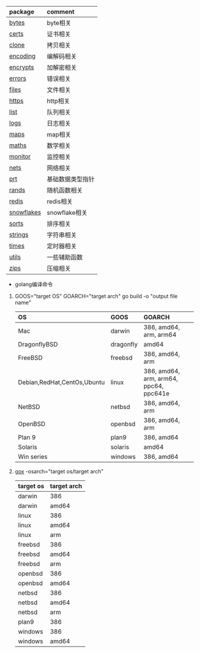 | package  |  comment | 
| :---- | :----|
|[bytes](https://github.com/pyihe/util/tree/master/bytes)|byte相关|
|[certs](https://github.com/pyihe/util/tree/master/certs)|证书相关|
|[clone](https://github.com/pyihe/util/tree/master/clone)|拷贝相关|
|[encoding](https://github.com/pyihe/util/tree/master/encoding)|编解码相关|
|[encrypts](https://github.com/pyihe/util/tree/master/encrypts)|加解密相关|
|[errors](https://github.com/pyihe/util/tree/master/errors)|错误相关|
|[files](https://github.com/pyihe/util/tree/master/files)|文件相关|
|[https](https://github.com/pyihe/util/tree/master/https)|http相关|
|[list](https://github.com/pyihe/go-pkg/tree/master/list)|队列相关|
|[logs](https://github.com/pyihe/util/tree/master/logs)|日志相关|
|[maps](https://github.com/pyihe/util/tree/master/maps)|map相关|
|[maths](https://github.com/pyihe/util/tree/master/maths)|数学相关|
|[monitor](https://github.com/pyihe/util/tree/master/monitor)|监控相关|
|[nets](https://github.com/pyihe/util/tree/master/nets)|网络相关|
|[prt](https://github.com/pyihe/go-pkg/tree/master/ptr)|基础数据类型指针|
|[rands](https://github.com/pyihe/util/tree/master/rands)|随机函数相关|
|[redis](https://github.com/pyihe/util/tree/master/redis)|redis相关|
|[snowflakes](https://github.com/pyihe/util/tree/master/snowflakes)|snowflake相关|
|[sorts](https://github.com/pyihe/util/tree/master/sorts)|排序相关|
|[strings](https://github.com/pyihe/util/tree/master/strings)|字符串相关|
|[times](https://github.com/pyihe/go-pkg/tree/master/times)|定时器相关|
|[utils](https://github.com/pyihe/util/tree/master/utils)| 一些辅助函数|
|[zips](https://github.com/pyihe/util/tree/master/zips)|压缩相关| 

- golang编译命令

1. GOOS="target OS" GOARCH="target arch" go build -o "output file name"

   |   OS   | GOOS         |       GOARCH        |
   |:------|:------      | :---------------   |
   |Mac|darwin|386, amd64, arm, arm64|
   |DragonflyBSD|dragonfly|amd64|
   |FreeBSD|freebsd|386, amd64, arm|
   |Debian,RedHat,CentOs,Ubuntu|linux|386, amd64, arm, arm64, ppc64, ppc641e|
   |NetBSD|netbsd|386, amd64, arm|
   |OpenBSD|openbsd|386, amd64, arm|
   |Plan 9|plan9|386, amd64|
   |Solaris|solaris|amd64|
   |Win series|windows|386, amd64|

2. [gox](https://github.com/mitchellh/gox) -osarch="target os/target arch"<br>

   |target os|target arch|
   |:--------|:----------|
   |darwin|386|
   |darwin|amd64|
   |linux|386|
   |linux|amd64|
   |linux|arm|
   |freebsd|386|
   |freebsd|amd64|
   |freebsd|arm|
   |openbsd|386|
   |openbsd|amd64|
   |netbsd|386|
   |netbsd|amd64|
   |netbsd|arm|
   |plan9|386|
   |windows|386|
   |windows|amd64|